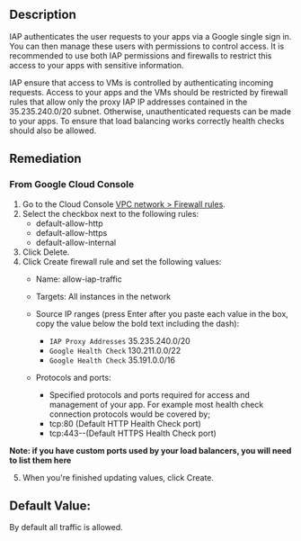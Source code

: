 ## Description

IAP authenticates the user requests to your apps via a Google single sign in. You can then manage these users with permissions to control access. It is recommended to use both IAP permissions and firewalls to restrict this access to your apps with sensitive information.

IAP ensure that access to VMs is controlled by authenticating incoming requests. Access to your apps and the VMs should be restricted by firewall rules that allow only the proxy IAP IP addresses contained in the 35.235.240.0/20 subnet. Otherwise, unauthenticated requests can be made to your apps. To ensure that load balancing works correctly health checks should also be allowed.

## Remediation

### From Google Cloud Console

1. Go to the Cloud Console [VPC network > Firewall rules](https://console.cloud.google.com/networking/firewalls/list?_ga=2.72166934.480049361.1580860862-1336643914.1580248695).
2. Select the checkbox next to the following rules:
    - default-allow-http
    - default-allow-https
    - default-allow-internal
3. Click Delete.
4. Click Create firewall rule and set the following values:
    - Name: allow-iap-traffic
    - Targets: All instances in the network
    - Source IP ranges (press Enter after you paste each value in the box, copy the value below the bold text including the dash):

        * `IAP Proxy Addresses` 35.235.240.0/20
        * `Google Health Check` 130.211.0.0/22
        * `Google Health Check` 35.191.0.0/16

    - Protocols and ports:

        * Specified protocols and ports required for access and management of your app. For example most health check connection protocols would be covered by;
        * tcp:80 (Default HTTP Health Check port)
        * tcp:443--(Default HTTPS Health Check port)
        
  **Note: if you have custom ports used by your load balancers, you will need to list them here**

5. When you're finished updating values, click Create.

## Default Value:

By default all traffic is allowed.
